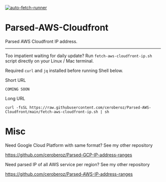 [![auto-fetch-runner](https://github.com/ceroberoz/Parsed-AWS-Cloudfront/actions/workflows/main.yml/badge.svg)](https://github.com/ceroberoz/Parsed-AWS-Cloudfront/actions/workflows/main.yml)

# Parsed-AWS-Cloudfront
Parsed AWS Cloudfront IP address.

---

Too impatient waiting for daily update? Run `fetch-aws-cloudfront-ip.sh` script directly on your Linux / Mac terminal.

Required `curl` and `jq` installed before running Shell below.

Short URL
```
COMING SOON
```

Long URL
```
curl -fsSL https://raw.githubusercontent.com/ceroberoz/Parsed-AWS-Cloudfront/main/fetch-aws-cloudfront-ip.sh | sh
```

# Misc

Need Google Cloud Platform with same format? See my other repository 

https://github.com/ceroberoz/Parsed-GCP-IP-address-ranges



Need parsed IP of all AWS service per region? See my other repository

https://github.com/ceroberoz/Parsed-AWS-IP-address-ranges
